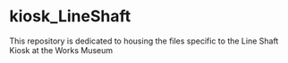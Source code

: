 # kiosk_LineShaft
This repository is dedicated to housing the files specific to the Line Shaft Kiosk at the Works Museum
